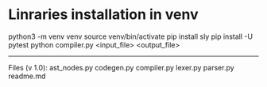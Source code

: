 # Linraries installation in venv
python3 -m venv venv
source venv/bin/activate
pip install sly
pip install -U pytest
python compiler.py <input_file> <output_file>


------------------------
Files (v 1.0):
ast_nodes.py
codegen.py
compiler.py
lexer.py
parser.py
readme.md